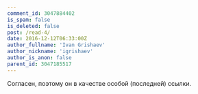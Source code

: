 ```yaml
---
comment_id: 3047884402
is_spam: false
is_deleted: false
post: /read-4/
date: 2016-12-12T06:33:00Z
author_fullname: 'Ivan Grishaev'
author_nickname: 'igrishaev'
author_is_anon: false
parent_id: 3047185517
---
```


<p>Согласен, поэтому он в качестве особой (последней) ссылки.</p>
